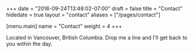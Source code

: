 +++
date = "2016-09-24T13:48:02-07:00"
draft = false
title = "Contact"
hidedate = true
layout = "contact"
aliases = ["/pages/contact"]

[menu.main]
    name = "Contact"
	weight = 4
+++

Located in Vancouver, British Columbia. Drop me a line and I'll get back to you within the day.

